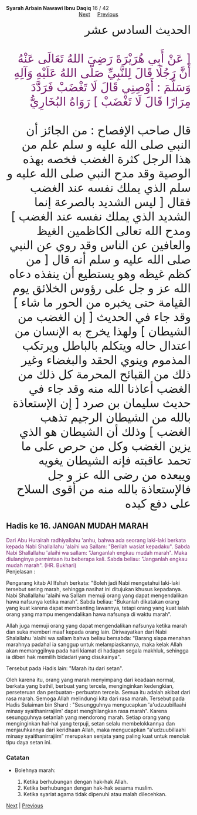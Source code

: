 <tr><td align=center><b>Syarah Arbain Nawawi Ibnu Daqiq</b> 16 / 42<br></td></tr><tr><td valign=top><center><a href='17'>Next</a>&nbsp; &nbsp; &nbsp;<a href='15'>Previous</a></center><section class='nass'><p lang='ar' dir='rtl' align=right><font size=6> الحديث السادس عشر <br />
<br />
<font color="#77216F">
[ عَنْ أَبِي هُرَيْرَةَ رَضِيَ اللهُ تَعَالَى عَنْهُ أَنَّ رَجُلًا قَالَ لِلنَّبِيِّ صَلَّى اللهُ عَلَيْهِ وَآلِهِ وَسَلَّمَ : أَوْصِنِي قَالَ لَا تَغْضَبْ فَرَدَّدَ مِرَارًا قَالَ لَا تَغْضَبْ ] رَوَاهُ البُخَارِيُّ <br />
</font>
<br/>
قال صاحب الإفصاح : من الجائز أن النبي صلى الله عليه و سلم علم من هذا الرجل كثرة الغضب فخصه بهذه الوصية وقد مدح النبي صلى الله عليه و سلم الذي يملك نفسه عند الغضب فقال [ ليس الشديد بالصرعة إنما الشديد الذي يملك نفسه عند الغضب ] ومدح الله تعالى الكاظمين الغيظ والعافين عن الناس وقد روي عن النبي صلى الله عليه و سلم أنه قال [ من كظم غيظه وهو يستطيع أن ينفذه دعاه الله عز و جل على رؤوس الخلائق يوم القيامة حتى يخبره من الحور ما شاء ] وقد جاء في الحديث [ إن الغضب من الشيطان ] ولهذا يخرج به الإنسان من اعتدال حاله ويتكلم بالباطل ويرتكب المذموم وينوي الحقد والبغضاء وغير ذلك من القبائح المحرمة كل ذلك من الغضب أعاذنا الله منه وقد جاء في حديث سليمان بن صرد [ إن الإستعاذة بالله من الشيطان الرجيم تذهب الغضب ] وذلك أن الشيطان هو الذي يزين الغضب وكل من حرص على ما تحمد عاقبته فإنه الشيطان يغويه ويبعده من رضى الله عز و جل فالإستعاذة بالله منه من أقوى السلاح على دفع كيده <br />
</font></p></section>

<div markdown="1">

## Hadis ke 16. JANGAN MUDAH MARAH
<font color="#77216F">
Dari Abu Hurairah radhiyallahu 'anhu, bahwa ada seorang laki-laki berkata kepada Nabi Shallallahu 'alaihi wa Sallam: "Berilah wasiat kepadaku". Sabda Nabi Shallallahu 'alaihi wa sallam: "Janganlah engkau mudah marah". Maka diulanginya permintaan itu beberapa kali. Sabda beliau: "Janganlah engkau mudah marah". (HR. Bukhari)
</font>
<br/>
Penjelasan :


Pengarang kitab Al Ifshah berkata: "Boleh jadi Nabi mengetahui laki-laki tersebut sering  marah,  sehingga  nasihat  ini  ditujukan  khusus  kepadanya.  Nabi  Shallallahu 'alaihi wa Sallam memuji orang yang dapat mengendalikan hawa nafsunya ketika marah". Sabda beliau: "Bukanlah dikatakan orang yang kuat karena dapat membanting lawannya, tetapi orang yang kuat ialah orang yang mampu mengendalikan hawa nafsunya di waktu marah".

Allah juga memuji orang yang dapat mengendalikan nafsunya ketika marah dan suka memberi maaf kepada orang lain. Diriwayatkan dari Nabi Shalallahu 'alaihi wa sallam bahwa beliau bersabda: "Barang siapa menahan marahnya padahal ia sanggup untuk melampiaskannya, maka kelak Allah akan memanggilnya pada hari kiamat di hadapan segala makhluk, sehingga ia diberi hak memilih bidadari yang disukainya".

Tersebut pada Hadis lain: "Marah itu dari setan".

Oleh karena itu, orang yang marah menyimpang dari keadaan normal, berkata yang bathil, berbuat yang tercela, menginginkan kedengkian, perseteruan dan perbuatan- perbuatan tercela. Semua itu adalah akibat dari rasa marah. Semoga Allah melindungi kita dari rasa marah. Tersebut pada Hadis Sulaiman bin Shard : "Sesungguhnya mengucapkan 'a'udzuubillaahi minasy syaithanirrajiim' dapat menghilangkan rasa marah". Karena sesungguhnya setanlah yang mendorong marah. Setiap orang yang menginginkan hal-hal yang terpuji, setan selalu membelokkannya dan menjauhkannya dari keridhaan Allah, maka mengucapkan “a'udzuubillaahi minasy syaithanirrajiim” merupakan senjata yang paling kuat untuk menolak tipu daya setan ini.

### Catatan  
- Bolehnya marah:  

  1. Ketika berhubungan dengan hak-hak Allah.   
  2. Ketika berhubungan dengan hak-hak sesama muslim.  
  3. Ketika syariat agama tidak dipenuhi atau malah dilecehkan.  

[Next](17) | [Previous](15)
</div>
